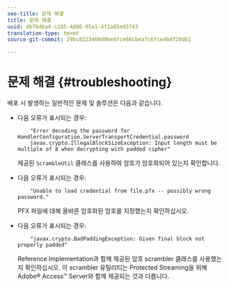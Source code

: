 ```yaml
---
seo-title: 문제 해결
title: 문제 해결
uuid: db76d6a4-c285-4d86-95a1-4f1a85ed3743
translation-type: tm+mt
source-git-commit: 29bc8323460d9be0fce66cbea7c6fce46df20d61

---
```



# 문제 해결 {#troubleshooting}

배포 시 발생하는 일반적인 문제 및 솔루션은 다음과 같습니다.

* 다음 오류가 표시되는 경우:

   ```
       "Error decoding the password for HandlerConfiguration.ServerTransportCredential.password  
       javax.crypto.IllegalBlockSizeException: Input length must be multiple of 8 when decrypting with padded cipher"
   ```

   제공된 `ScrambleUtil` 클래스를 사용하여 암호가 암호화되어 있는지 확인합니다.

* 다음 오류가 표시되는 경우:

   ```
       "Unable to load credential from file.pfx -- possibly wrong password."
   ```

   PFX 파일에 대해 올바른 암호화된 암호를 지정했는지 확인하십시오.

* 다음 오류가 표시되는 경우:

   ```
       "javax.crypto.BadPaddingException: Given final block not properly padded"
   ```

   Reference Implementation과 함께 제공된 암호 scrambler 클래스를 사용했는지 확인하십시오. 이 scrambler 유틸리티는 Protected Streaming을 위해 Adobe® Access™ Server와 함께 제공되는 것과 다릅니다.

